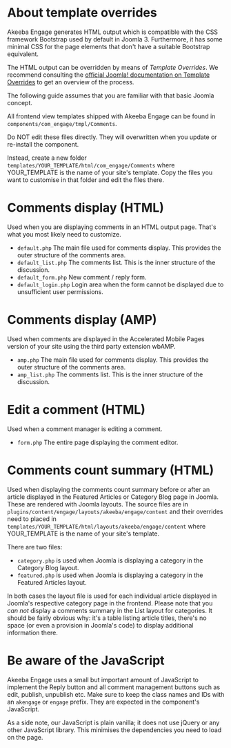 # About template overrides

Akeeba Engage generates HTML output which is compatible with the CSS framework Bootstrap used by default in Joomla 3. Furthermore, it has some minimal CSS for the page elements that don't have a suitable Bootstrap equivalent.

The HTML output can be overridden by means of _Template Overrides_. We recommend consulting the [official Joomla! documentation on Template Overrides](https://docs.joomla.org/How_to_override_the_output_from_the_Joomla!_core) to get an overview of the process.

The following guide assumes that you are familiar with that basic Joomla concept.

All frontend view templates shipped with Akeeba Engage can be found in `components/com_engage/tmpl/Comments`.
 
Do NOT edit these files directly. They will overwritten when you update or re-install the component.

Instead, create a new folder `templates/YOUR_TEMPLATE/html/com_engage/Comments` where YOUR_TEMPLATE is the name of your site's template. Copy the files you want to customise in that folder and edit the files there.

# Comments display (HTML)

Used when you are displaying comments in an HTML output page. That's what you most likely need to customize.

* `default.php`  The main file used for comments display. This provides the outer structure of the comments area.
* `default_list.php`  The comments list. This is the inner structure of the discussion.
* `default_form.php`  New comment / reply form.
* `default_login.php`  Login area when the form cannot be displayed due to unsufficient user permissions.

# Comments display (AMP)

Used when comments are displayed in the Accelerated Mobile Pages version of your site using the third party extension wbAMP.

* `amp.php`  The main file used for comments display. This provides the outer structure of the comments area.
* `amp_list.php` The comments list. This is the inner structure of the discussion.

# Edit a comment (HTML)

Used when a comment manager is editing a comment.

* `form.php`  The entire page displaying the comment editor.

# Comments count summary (HTML)

Used when displaying the comments count summary before or after an article displayed in the Featured Articles or Category Blog page in Joomla. These are rendered with Joomla layouts. The source files are in `plugins/content/engage/layouts/akeeba/engage/content` and their overrides need to placed in `templates/YOUR_TEMPLATE/html/layouts/akeeba/engage/content` where YOUR_TEMPLATE is the name of your site's template.

There are two files:

* `category.php` is used when Joomla is displaying a category in the Category Blog layout.
* `featured.php` is used when Joomla is displaying a category in the Featured Articles layout.

In both cases the layout file is used for each individual article displayed in Joomla's respective category page in the frontend. Please note that you _can not_ display a comments summary in the List layout for categories. It should be fairly obvious why: it's a table listing article titles, there's no space (or even a provision in Joomla's code) to display additional information there.

# Be aware of the JavaScript

Akeeba Engage uses a small but important amount of JavaScript to implement the Reply button and all comment management buttons such as edit, publish, unpublish etc. Make sure to keep the class names and IDs with an `akengage` or `engage` prefix. They are expected in the component's JavaScript.

As a side note, our JavaScript is plain vanilla; it does not use jQuery or any other JavaScript library. This minimises the dependencies you need to load on the page.
